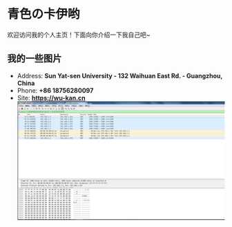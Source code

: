 # 青色の卡伊哟

欢迎访问我的个人主页！下面向你介绍一下我自己吧~

<!-- slide -->

## 我的一些图片

- Address: **Sun Yat-sen University - 132 Waihuan East Rd. - Guangzhou, China**
- Phone: **+86 18756280097**
- Site: **<https://wu-kan.cn>**
![图片描述](/assets/image/2019-04-19-8.jpg)

<!-- slide vertical=true -->
